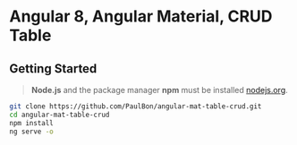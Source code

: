 # Angular 8, Angular Material, CRUD Table

## Getting Started

> **Node.js** and the package manager **npm** must be installed [nodejs.org](https://nodejs.org/en/).

```bash
git clone https://github.com/PaulBon/angular-mat-table-crud.git
cd angular-mat-table-crud
npm install
ng serve -o
```
